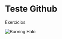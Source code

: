 <h1>Teste Github</h1>
<p>Exercícios</p>


![Burning Halo](https://github.com/user-attachments/assets/68b101d4-d1be-4ed5-9154-fb50d9770560)
